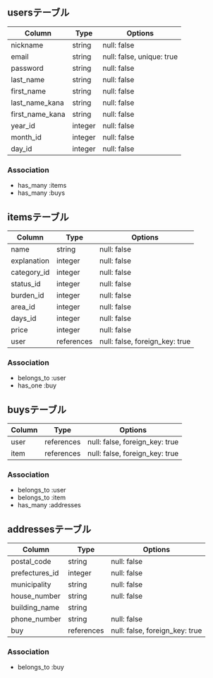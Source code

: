 ## usersテーブル

|Column         |Type   |Options                  |
|---------------|-------|-------------------------|
|nickname       |string |null: false              |
|email          |string |null: false, unique: true|
|password       |string |null: false              |
|last_name      |string |null: false              |
|first_name     |string |null: false              |
|last_name_kana |string |null: false              |
|first_name_kana|string |null: false              |
|year_id        |integer|null: false              |
|month_id       |integer|null: false              |
|day_id         |integer|null: false              |

### Association

- has_many :items
- has_many :buys

## itemsテーブル

|Column     |Type      |Options                        |
|-----------|----------|-------------------------------|
|name       |string    |null: false                    |
|explanation|integer   |null: false                    |
|category_id|integer   |null: false                    |
|status_id  |integer   |null: false                    |
|burden_id  |integer   |null: false                    |
|area_id    |integer   |null: false                    |
|days_id    |integer   |null: false                    |
|price      |integer   |null: false                    |
|user       |references|null: false, foreign_key: true |


### Association

- belongs_to :user
- has_one   :buy


## buysテーブル

|Column |Type      |Options                        |
|-------|----------|-------------------------------|
|user   |references|null: false, foreign_key: true |
|item   |references|null: false, foreign_key: true |


### Association

- belongs_to :user
- belongs_to :item
- has_many   :addresses



## addressesテーブル

|Column         |Type      |Options                        |
|---------------|----------|-------------------------------|
|postal_code    |string    |null: false                    |
|prefectures_id |integer   |null: false                    |
|municipality   |string    |null: false                    |
|house_number   |string    |null: false                    |
|building_name  |string    |                               |
|phone_number   |string    |null: false                    |
|buy            |references|null: false, foreign_key: true |

### Association

- belongs_to :buy